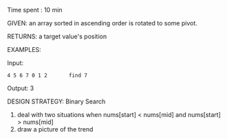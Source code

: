 Time spent : 10 min

GIVEN: an array sorted in ascending order is rotated to some pivot.

RETURNS: a target value's position

EXAMPLES:

Input: 

```
4 5 6 7 0 1 2       find 7
```

Output: 3

DESIGN STRATEGY: Binary Search



1. deal with two situations when nums[start] < nums[mid] and nums[start] > nums[mid]
2. draw a picture of the trend
